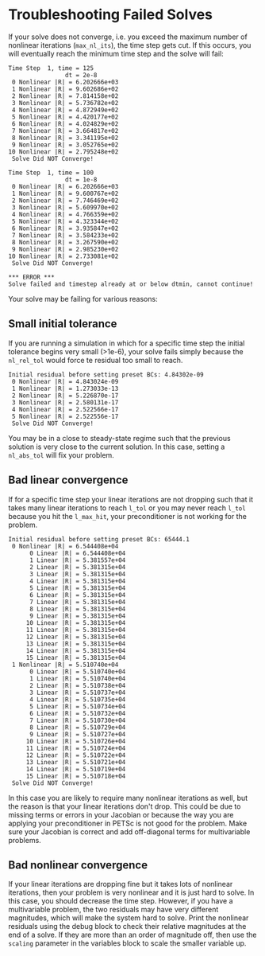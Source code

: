 # Troubleshooting Failed Solves

If your solve does not converge, i.e. you exceed the maximum number of nonlinear iterations (`max_nl_its`), the time step gets cut. If this occurs, you will eventually reach the minimum time step and the solve will fail:

```
Time Step  1, time = 125
                dt = 2e-8
 0 Nonlinear |R| = 6.202666e+03
 1 Nonlinear |R| = 9.602686e+02
 2 Nonlinear |R| = 7.814158e+02
 3 Nonlinear |R| = 5.736782e+02
 4 Nonlinear |R| = 4.872949e+02
 5 Nonlinear |R| = 4.420177e+02
 6 Nonlinear |R| = 4.024829e+02
 7 Nonlinear |R| = 3.664817e+02
 8 Nonlinear |R| = 3.341195e+02
 9 Nonlinear |R| = 3.052765e+02
10 Nonlinear |R| = 2.795248e+02
 Solve Did NOT Converge!

Time Step  1, time = 100
                dt = 1e-8
 0 Nonlinear |R| = 6.202666e+03
 1 Nonlinear |R| = 9.600767e+02
 2 Nonlinear |R| = 7.746469e+02
 3 Nonlinear |R| = 5.609970e+02
 4 Nonlinear |R| = 4.766359e+02
 5 Nonlinear |R| = 4.323344e+02
 6 Nonlinear |R| = 3.935847e+02
 7 Nonlinear |R| = 3.584233e+02
 8 Nonlinear |R| = 3.267590e+02
 9 Nonlinear |R| = 2.985230e+02
10 Nonlinear |R| = 2.733081e+02
 Solve Did NOT Converge!

*** ERROR ***
Solve failed and timestep already at or below dtmin, cannot continue!
```

Your solve may be failing for various reasons:

## Small initial tolerance

If you are running a simulation in which for a specific time step the initial tolerance begins very small (>1e-6), your solve fails simply because the `nl_rel_tol` would force te residual too small to reach.

```
Initial residual before setting preset BCs: 4.84302e-09
 0 Nonlinear |R| = 4.843024e-09
 1 Nonlinear |R| = 1.273033e-13
 2 Nonlinear |R| = 5.226870e-17
 3 Nonlinear |R| = 2.580131e-17
 4 Nonlinear |R| = 2.522566e-17
 5 Nonlinear |R| = 2.522556e-17
 Solve Did NOT Converge!
```

You may be in a close to steady-state regime such that the previous solution is very close to the current solution. In this case, setting a `nl_abs_tol` will fix your problem.

## Bad linear convergence

If for a specific time step your linear iterations are not dropping such that it takes many linear iterations to reach `l_tol` or you may never reach `l_tol` because you hit the `l_max_hit`, your preconditioner is not working for the problem.

```
Initial residual before setting preset BCs: 65444.1
 0 Nonlinear |R| = 6.544408e+04
      0 Linear |R| = 6.544408e+04
      1 Linear |R| = 5.381557e+04
      2 Linear |R| = 5.381315e+04
      3 Linear |R| = 5.381315e+04
      4 Linear |R| = 5.381315e+04
      5 Linear |R| = 5.381315e+04
      6 Linear |R| = 5.381315e+04
      7 Linear |R| = 5.381315e+04
      8 Linear |R| = 5.381315e+04
      9 Linear |R| = 5.381315e+04
     10 Linear |R| = 5.381315e+04
     11 Linear |R| = 5.381315e+04
     12 Linear |R| = 5.381315e+04
     13 Linear |R| = 5.381315e+04
     14 Linear |R| = 5.381315e+04
     15 Linear |R| = 5.381315e+04
 1 Nonlinear |R| = 5.510740e+04
      0 Linear |R| = 5.510740e+04
      1 Linear |R| = 5.510740e+04
      2 Linear |R| = 5.510738e+04
      3 Linear |R| = 5.510737e+04
      4 Linear |R| = 5.510735e+04
      5 Linear |R| = 5.510734e+04
      6 Linear |R| = 5.510732e+04
      7 Linear |R| = 5.510730e+04
      8 Linear |R| = 5.510729e+04
      9 Linear |R| = 5.510727e+04
     10 Linear |R| = 5.510726e+04
     11 Linear |R| = 5.510724e+04
     12 Linear |R| = 5.510722e+04
     13 Linear |R| = 5.510721e+04
     14 Linear |R| = 5.510719e+04
     15 Linear |R| = 5.510718e+04
 Solve Did NOT Converge!
```

In this case you are likely to require many nonlinear iterations as well, but the reason is that your linear iterations don't drop. This could be due to missing terms or errors in your Jacobian or because the way you are applying your preconditioner in PETSc is not good for the problem. Make sure your Jacobian is correct and add off-diagonal terms for multivariable problems.

## Bad nonlinear convergence

If your linear iterations are dropping fine but it takes lots of nonlinear iterations, then your problem is very nonlinear and it is just hard to solve. In this case, you should decrease the time step. However, if you have a multivariable problem, the two residuals may have very different magnitudes, which will make the system hard to solve. Print the nonlinear residuals using the debug block to check their relative magnitudes at the end of a solve. If they are more than an order of magnitude off, then use the `scaling` parameter in the variables block to scale the smaller variable up.
